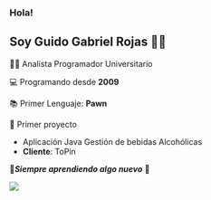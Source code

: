 ### Hola! 
## Soy Guido Gabriel Rojas 🐱‍👤

🐱‍💻 Analista Programador Universitario

💻 Programando desde **2009**

📚 Primer Lenguaje: **Pawn**

💼 Primer proyecto 
* Aplicación Java Gestión de bebidas Alcohólicas 
* **Cliente**: ToPin

🎉***Siempre aprendiendo algo nuevo*** 🥈

![](https://komarev.com/ghpvc/?username=grove4l&color=green&label=Visitas)
